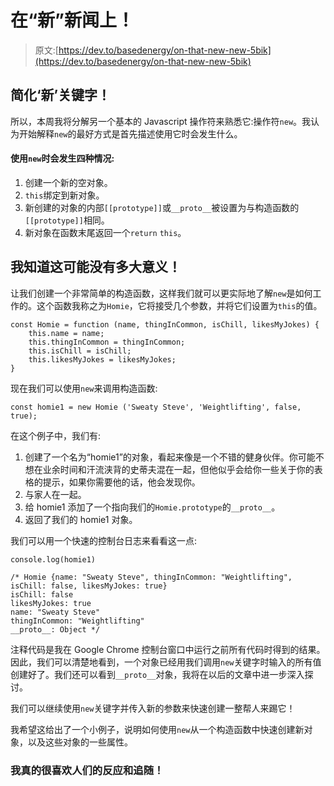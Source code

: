 # 在“新”新闻上！

> 原文:[https://dev.to/basedenergy/on-that-new-new-5bik](https://dev.to/basedenergy/on-that-new-new-5bik)

## [](#simplifying-the-new-keyword)简化‘新’关键字！

所以，本周我将分解另一个基本的 Javascript 操作符来熟悉它:操作符`new`。我认为开始解释`new`的最好方式是首先描述使用它时会发生什么。

#### [](#four-things-happen-when-raw-new-endraw-is-used)使用`new`时会发生四种情况:

1.  创建一个新的空对象。
2.  `this`绑定到新对象。
3.  新创建的对象的内部`[[prototype]]`或`__proto__`被设置为与构造函数的`[[prototype]]`相同。
4.  新对象在函数末尾返回一个`return` `this`。

## [](#i-know-that-might-not-make-much-sense)我知道这可能没有多大意义！

让我们创建一个非常简单的构造函数，这样我们就可以更实际地了解`new`是如何工作的。这个函数我称之为`Homie`，它将接受几个参数，并将它们设置为`this`的值。

```
const Homie = function (name, thingInCommon, isChill, likesMyJokes) {
    this.name = name;
    this.thingInCommon = thingInCommon;
    this.isChill = isChill;
    this.likesMyJokes = likesMyJokes;
} 
```

现在我们可以使用`new`来调用构造函数:

```
const homie1 = new Homie ('Sweaty Steve', 'Weightlifting', false, true); 
```

在这个例子中，我们有:

1.  创建了一个名为“homie1”的对象，看起来像是一个不错的健身伙伴。你可能不想在业余时间和汗流浃背的史蒂夫混在一起，但他似乎会给你一些关于你的表格的提示，如果你需要他的话，他会发现你。
2.  与家人在一起。
3.  给 homie1 添加了一个指向我们的`Homie.prototype`的`__proto__`。
4.  返回了我们的 homie1 对象。

我们可以用一个快速的控制台日志来看看这一点:

```
console.log(homie1)

/* Homie {name: "Sweaty Steve", thingInCommon: "Weightlifting", isChill: false, likesMyJokes: true}
isChill: false
likesMyJokes: true
name: "Sweaty Steve"
thingInCommon: "Weightlifting"
__proto__: Object */ 
```

注释代码是我在 Google Chrome 控制台窗口中运行之前所有代码时得到的结果。因此，我们可以清楚地看到，一个对象已经用我们调用`new`关键字时输入的所有值创建好了。我们还可以看到`__proto__`对象，我将在以后的文章中进一步深入探讨。

我们可以继续使用`new`关键字并传入新的参数来快速创建一整帮人来踢它！

我希望这给出了一个小例子，说明如何使用`new`从一个构造函数中快速创建新对象，以及这些对象的一些属性。

### 我真的很喜欢人们的反应和追随！